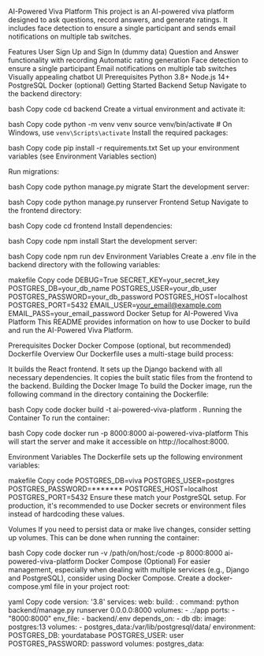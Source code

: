 AI-Powered Viva Platform
This project is an AI-powered viva platform designed to ask questions, record answers, and generate ratings. It includes face detection to ensure a single participant and sends email notifications on multiple tab switches.

Features
User Sign Up and Sign In (dummy data)
Question and Answer functionality with recording
Automatic rating generation
Face detection to ensure a single participant
Email notifications on multiple tab switches
Visually appealing chatbot UI
Prerequisites
Python 3.8+
Node.js 14+
PostgreSQL
Docker (optional)
Getting Started
Backend Setup
Navigate to the backend directory:

bash
Copy code
cd backend
Create a virtual environment and activate it:

bash
Copy code
python -m venv venv
source venv/bin/activate  # On Windows, use `venv\Scripts\activate`
Install the required packages:

bash
Copy code
pip install -r requirements.txt
Set up your environment variables (see Environment Variables section)

Run migrations:

bash
Copy code
python manage.py migrate
Start the development server:

bash
Copy code
python manage.py runserver
Frontend Setup
Navigate to the frontend directory:

bash
Copy code
cd frontend
Install dependencies:

bash
Copy code
npm install
Start the development server:

bash
Copy code
npm run dev
Environment Variables
Create a .env file in the backend directory with the following variables:

makefile
Copy code
DEBUG=True
SECRET_KEY=your_secret_key
POSTGRES_DB=your_db_name
POSTGRES_USER=your_db_user
POSTGRES_PASSWORD=your_db_password
POSTGRES_HOST=localhost
POSTGRES_PORT=5432
EMAIL_USER=your_email@example.com
EMAIL_PASS=your_email_password
Docker Setup for AI-Powered Viva Platform
This README provides information on how to use Docker to build and run the AI-Powered Viva Platform.

Prerequisites
Docker
Docker Compose (optional, but recommended)
Dockerfile Overview
Our Dockerfile uses a multi-stage build process:

It builds the React frontend.
It sets up the Django backend with all necessary dependencies.
It copies the built static files from the frontend to the backend.
Building the Docker Image
To build the Docker image, run the following command in the directory containing the Dockerfile:

bash
Copy code
docker build -t ai-powered-viva-platform .
Running the Container
To run the container:

bash
Copy code
docker run -p 8000:8000 ai-powered-viva-platform
This will start the server and make it accessible on http://localhost:8000.

Environment Variables
The Dockerfile sets up the following environment variables:

makefile
Copy code
POSTGRES_DB=viva
POSTGRES_USER=postgres
POSTGRES_PASSWORD=*******
POSTGRES_HOST=localhost
POSTGRES_PORT=5432
Ensure these match your PostgreSQL setup. For production, it's recommended to use Docker secrets or environment files instead of hardcoding these values.

Volumes
If you need to persist data or make live changes, consider setting up volumes. This can be done when running the container:

bash
Copy code
docker run -v /path/on/host:/code -p 8000:8000 ai-powered-viva-platform
Docker Compose (Optional)
For easier management, especially when dealing with multiple services (e.g., Django and PostgreSQL), consider using Docker Compose. Create a docker-compose.yml file in your project root:

yaml
Copy code
version: '3.8'
services:
  web:
    build: .
    command: python backend/manage.py runserver 0.0.0.0:8000
    volumes:
      - .:/app
    ports:
      - "8000:8000"
    env_file:
      - backend/.env
    depends_on:
      - db
  db:
    image: postgres:13
    volumes:
      - postgres_data:/var/lib/postgresql/data/
    environment:
      POSTGRES_DB: yourdatabase
      POSTGRES_USER: user
      POSTGRES_PASSWORD: password
volumes:
  postgres_data:
